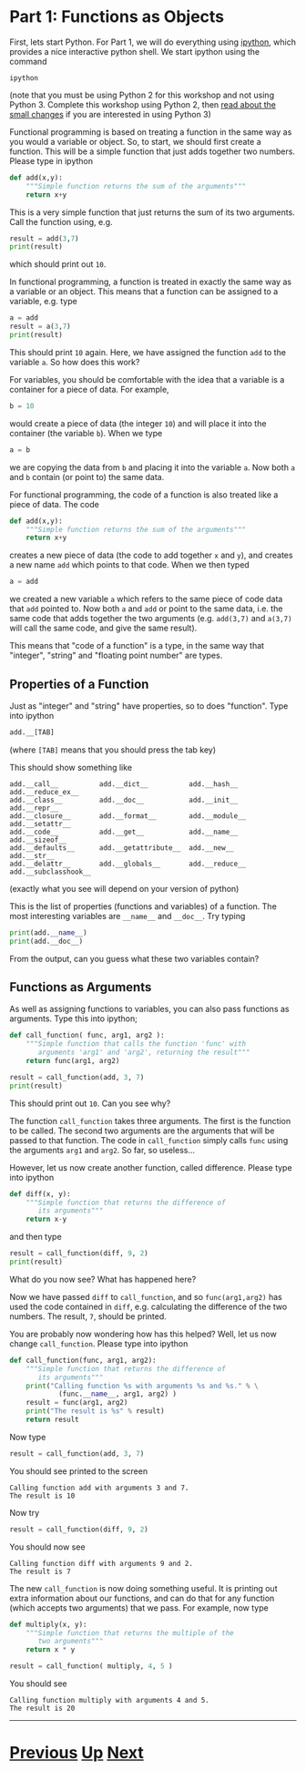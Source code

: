 
# Part 1: Functions as Objects

First, lets start Python. For Part 1, we will do everything using
[ipython](http://ipython.org/), which provides a nice interactive python shell.
We start ipython using the command

```
ipython
```

(note that you must be using Python 2 for this workshop and not 
using Python 3. Complete this workshop using Python 2, then 
[read about the small changes](python2to3.md) if you are interested
in using Python 3)

Functional programming is based on treating a function in the same
way as you would a variable or object. So, to start, we should first
create a function. This will be a simple function that just adds
together two numbers. Please type in ipython

```python
def add(x,y):
    """Simple function returns the sum of the arguments"""
    return x+y
```

This is a very simple function that just returns the sum of its two
arguments. Call the function using, e.g.

```python
result = add(3,7)
print(result)
```

which should print out `10`.

In functional programming, a function is treated in exactly
the same way as a variable or an object. This means that a function
can be assigned to a variable, e.g. type

```python
a = add
result = a(3,7)
print(result)
```

This should print `10` again. Here, we have assigned the function `add`
to the variable `a`. So how does this work?

For variables, you should be comfortable with the idea that a variable
is a container for a piece of data. For example,

```python
b = 10
```

would create a piece of data (the integer `10`) and will place it into
the container (the variable `b`). When we type

```python
a = b
```

we are copying the data from `b` and placing it into the variable `a`.
Now both `a` and `b` contain (or point to) the same data.

For functional programming, the code of a function is also treated
like a piece of data. The code

```python
def add(x,y):
    """Simple function returns the sum of the arguments"""
    return x+y
```

creates a new piece of data (the code to add together `x` and `y`), and creates a new name `add` which points to that code.
When we then typed

```python
a = add
```

we created a new variable `a` which refers to the same piece of code data that `add` pointed to.
Now both `a` and `add` or point to the same data, i.e. the same
code that adds together the two arguments (e.g. `add(3,7)` and `a(3,7)`
will call the same code, and give the same result). 

This means that "code of a function" is a type, in the same way that "integer", "string"
and "floating point number" are types.

## Properties of a Function

Just as "integer" and "string" have properties, so to does "function".
Type into ipython

```python
add.__[TAB]
```

(where `[TAB]` means that you should press the tab key)

This should show something like

```
add.__call__          add.__dict__          add.__hash__          add.__reduce_ex__
add.__class__         add.__doc__           add.__init__          add.__repr__
add.__closure__       add.__format__        add.__module__        add.__setattr__
add.__code__          add.__get__           add.__name__          add.__sizeof__
add.__defaults__      add.__getattribute__  add.__new__           add.__str__
add.__delattr__       add.__globals__       add.__reduce__        add.__subclasshook__
```

(exactly what you see will depend on your version of python)

This is the list of properties (functions and variables) of a function. The most 
interesting variables are `__name__` and `__doc__`. Try typing

```python
print(add.__name__)
print(add.__doc__)
```

From the output, can you guess what these two variables contain?

## Functions as Arguments

As well as assigning functions to variables, you can also pass functions
as arguments. Type this into ipython;

```python
def call_function( func, arg1, arg2 ):
    """Simple function that calls the function 'func' with  
       arguments 'arg1' and 'arg2', returning the result"""
    return func(arg1, arg2)

result = call_function(add, 3, 7)
print(result)
```

This should print out `10`. Can you see why?

The function `call_function` takes three arguments. The first
is the function to be called. The second two arguments are
the arguments that will be passed to that function. The
code in `call_function` simply calls `func` using the
arguments `arg1` and `arg2`. So far, so useless...

However, let us now create another function, called difference.
Please type into ipython

```python
def diff(x, y):
    """Simple function that returns the difference of
       its arguments"""
    return x-y
```

and then type

```python
result = call_function(diff, 9, 2)
print(result)
```

What do you now see? What has happened here?

Now we have passed `diff` to `call_function`,
and so `func(arg1,arg2)` has used the code contained
in `diff`, e.g. calculating the difference of the
two numbers. The result, `7`, should be printed.

You are probably now wondering how has this helped? Well, 
let us now change `call_function`. Please type into ipython

```python
def call_function(func, arg1, arg2):
    """Simple function that returns the difference of
       its arguments"""
    print("Calling function %s with arguments %s and %s." % \
            (func.__name__, arg1, arg2) )
    result = func(arg1, arg2)
    print("The result is %s" % result)
    return result
```

Now type

```python
result = call_function(add, 3, 7)
```

You should see printed to the screen

```
Calling function add with arguments 3 and 7.
The result is 10
```

Now try

```python
result = call_function(diff, 9, 2)
```

You should now see

```
Calling function diff with arguments 9 and 2.
The result is 7
```

The new `call_function` is now doing something useful. It is 
printing out extra information about our functions, and can
do that for any function (which accepts two arguments) that
we pass. For example, now type

```python
def multiply(x, y):
    """Simple function that returns the multiple of the
       two arguments"""
    return x * y

result = call_function( multiply, 4, 5 )
```

You should see

```
Calling function multiply with arguments 4 and 5.
The result is 20
```

***

# [Previous](part1.md) [Up](part1.md) [Next](map.md)  
